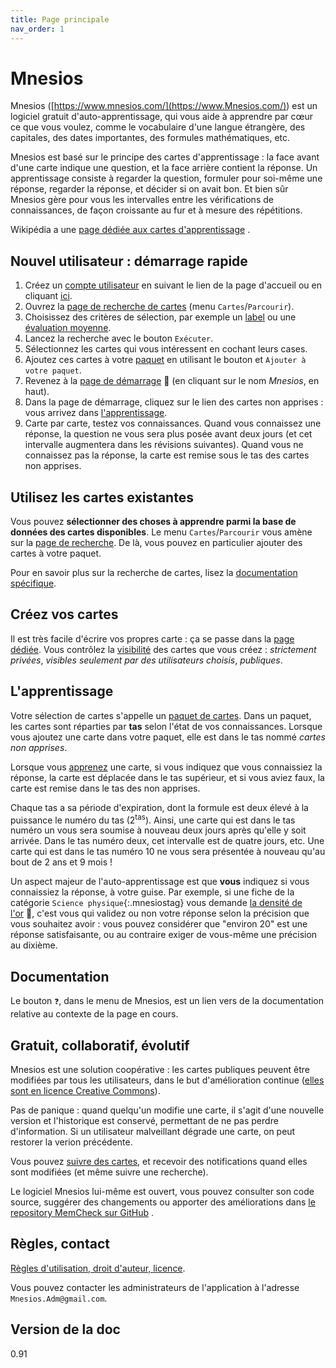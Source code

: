 ```yaml
---
title: Page principale
nav_order: 1
---
```


# Mnesios

Mnesios ([https://www.mnesios.com/](https://www.Mnesios.com/)<i class="intextlogo"></i>) est un logiciel gratuit d'auto-apprentissage, qui vous aide à apprendre par cœur ce que vous voulez, comme le vocabulaire d'une langue étrangère, des capitales, des dates importantes, des formules mathématiques, etc.

Mnesios est basé sur le principe des cartes d'apprentissage : la face avant d'une carte indique une question, et la face arrière contient la réponse. Un apprentissage consiste à regarder la question, formuler pour soi-même une réponse, regarder la réponse, et décider si on avait bon. Et bien sûr Mnesios gère pour vous les intervalles entre les vérifications de connaissances, de façon croissante au fur et à mesure des répétitions.

Wikipédia a une [page dédiée aux cartes d'apprentissage](https://fr.wikipedia.org/wiki/Carte_m%C3%A9moire_(apprentissage))&nbsp;<i class="fas fa-external-link-alt"></i>.

## Nouvel utilisateur : démarrage rapide

1. Créez un [compte utilisateur](account.md) en suivant le lien de la page d'accueil ou en cliquant [ici](https://www.mnesios.com/Identity/Account/Register)<i class="intextlogo2"></i>.
1. Ouvrez la [page de recherche de cartes](search.md) (menu `Cartes`/`Parcourir`).
1. Choisissez des critères de sélection, par exemple un [label](tags.md) ou une [évaluation moyenne](rating.md).
1. Lancez la recherche avec le bouton `Exécuter`.
1. Sélectionnez les cartes qui vous intéressent en cochant leurs cases.
1. Ajoutez ces cartes à votre [paquet](deck.md) en utilisant le bouton <i class="fas fa-inbox"></i> et `Ajouter à votre paquet`.
1. Revenez à la [page de démarrage](https://www.Mnesios.com/)&nbsp;🐘 (en cliquant sur le nom _Mnesios_, en haut).
1. Dans la page de démarrage, cliquez sur le lien des cartes non apprises : vous arrivez dans [l'apprentissage](learn.md).
1. Carte par carte, testez vos connaissances. Quand vous connaissez une réponse, la question ne vous sera plus posée avant deux jours (et cet intervalle augmentera dans les révisions suivantes). Quand vous ne connaissez pas la réponse, la carte est remise sous le tas des cartes non apprises.

## Utilisez les cartes existantes

Vous pouvez **sélectionner des choses à apprendre parmi la base de données des cartes disponibles**. Le menu `Cartes`/`Parcourir` vous amène sur la [page de recherche](search.md). De là, vous pouvez en particulier ajouter des cartes à votre paquet.

Pour en savoir plus sur la recherche de cartes, lisez la [documentation spécifique](search.md).

## Créez vos cartes

Il est très facile d'écrire vos propres carte : ça se passe dans la [page dédiée](authoring.md). Vous contrôlez la [visibilité](authoring.md#visibilité-des-cartes) des cartes que vous créez : _strictement privées_, _visibles seulement par des utilisateurs choisis_, _publiques_.

## L'apprentissage

Votre sélection de cartes s'appelle un [paquet de cartes](deck.md). Dans un paquet, les cartes sont réparties par **tas** selon l'état de vos connaissances.
Lorsque vous ajoutez une carte dans votre paquet, elle est dans le tas nommé _cartes non apprises_.

Lorsque vous [apprenez](learn.md) une carte, si vous indiquez que vous connaissiez la réponse, la carte est déplacée dans le tas supérieur, et si vous aviez faux, la carte est remise dans le tas des non apprises.

Chaque tas a sa période d'expiration, dont la formule est deux élevé à la puissance le numéro du tas (2<sup>tas</sup>). Ainsi, une carte qui est dans le tas numéro un vous sera soumise à nouveau deux jours après qu'elle y soit arrivée. Dans le tas numéro deux, cet intervalle est de quatre jours, etc. Une carte qui est dans le tas numéro 10 ne vous sera présentée à nouveau qu'au bout de 2 ans et 9 mois !

Un aspect majeur de l'auto-apprentissage est que **vous** indiquez si vous connaissiez la réponse, à votre guise. Par exemple, si une fiche de la catégorie `Science physique`{:.mnesiostag} vous demande [la densité de l'or](https://www.Mnesios.com/Authoring?CardId=534b3214-5880-47a0-d8f0-08d7eba1e1a5)&nbsp;🐘, c'est vous qui validez ou non votre réponse selon la précision que vous souhaitez avoir : vous pouvez considérer que "environ 20" est une réponse satisfaisante, ou au contraire exiger de vous-même une précision au dixième.

## Documentation

Le bouton `❓`, dans le menu de Mnesios, est un lien vers de la documentation relative au contexte de la page en cours.

## Gratuit, collaboratif, évolutif

Mnesios est une solution coopérative : les cartes publiques peuvent être modifiées par tous les utilisateurs, dans le but d'amélioration continue ([elles sont en licence Creative Commons](rules.md)).

Pas de panique : quand quelqu'un modifie une carte, il s'agit d'une nouvelle version et l'historique est conservé, permettant de ne pas perdre d'information. Si un utilisateur malveillant dégrade une carte, on peut restorer la verion précédente.

Vous pouvez [suivre des cartes](following.md), et recevoir des notifications quand elles sont modifiées (et même suivre une recherche).

Le logiciel Mnesios lui-même est ouvert, vous pouvez consulter son code source, suggérer des changements ou apporter des améliorations dans [le repository MemCheck sur GitHub](https://github.com/VoltanFr/memcheck)&nbsp;<i class="fas fa-external-link-alt"></i>.

## Règles, contact

[Règles d'utilisation, droit d'auteur, licence](rules.md).

Vous pouvez contacter les administrateurs de l'application à l'adresse `Mnesios.Adm@gmail.com`.

## Version de la doc

0.91
